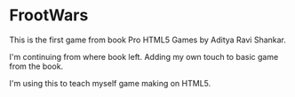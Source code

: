 # FrootWars

This is the first game from book Pro HTML5 Games by Aditya Ravi Shankar.

I'm continuing from where book left. 
Adding my own touch to basic game from the book.

I'm using this to teach myself game making on HTML5.
